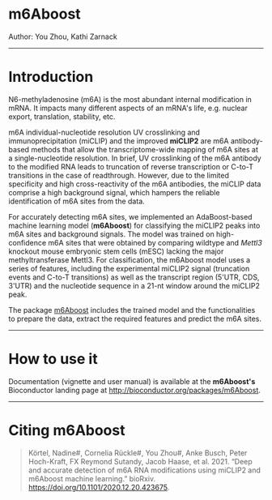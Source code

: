 # m6Aboost
Author: You Zhou, Kathi Zarnack    

---

# Introduction
N6-methyladenosine (m6A) is the most abundant internal modification in mRNA. 
It impacts many different aspects of an mRNA's life, e.g. nuclear export, 
translation, stability, etc.   

m6A individual-nucleotide resolution UV crosslinking and immunoprecipitation 
(miCLIP) and the improved **miCLIP2** are m6A antibody-based methods that allow 
the transcriptome-wide mapping of m6A sites at a single-nucleotide resolution. 
In brief, UV crosslinking of the m6A antibody to 
the modified RNA leads to truncation of reverse transcription or C-to-T 
transitions in the case of readthrough. However, due to the limited specificity 
and high cross-reactivity of the m6A antibodies, the miCLIP data comprise a 
high background signal, which hampers the reliable identification of m6A sites 
from the data. 

For accurately detecting m6A sites, we implemented an AdaBoost-based machine 
learning model (**m6Aboost**) for classifying the miCLIP2 peaks into m6A sites 
and background signals. The model was trained on high-confidence 
m6A sites that were obtained by comparing wildtype and _Mettl3_ knockout mouse 
embryonic stem cells (mESC) lacking the major methyltransferase Mettl3. For 
classification, the m6Aboost model uses a series of features, including the 
experimental miCLIP2 signal (truncation events and C-to-T transitions) as well 
as the transcript region (5'UTR, CDS, 3'UTR) and the nucleotide sequence in a 
21-nt window around the miCLIP2 peak.

The package [m6Aboost](http://bioconductor.org/packages/m6Aboost) includes the 
trained model and the functionalities to prepare the data, extract the 
required features and predict the m6A sites.

---

# How to use it
Documentation (vignette and user manual) is available at the **m6Aboost's** 
Bioconductor landing page at http://bioconductor.org/packages/m6Aboost.

---

# Citing m6Aboost

> Körtel, Nadine#, Cornelia Rückle#, You Zhou#, Anke Busch, Peter Hoch-Kraft, 
FX Reymond Sutandy, Jacob Haase, et al. 2021. “Deep and accurate detection 
of m6A RNA modifications using miCLIP2 and m6Aboost machine learning.” 
bioRxiv. https://doi.org/10.1101/2020.12.20.423675.




